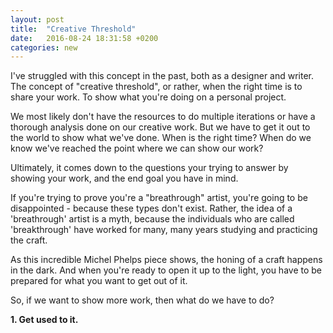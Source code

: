 ```yaml
---
layout: post
title:  "Creative Threshold"
date:   2016-08-24 18:31:58 +0200
categories: new
---
```


I've struggled with this concept in the past, both as a designer and writer. The concept of "creative threshold", or rather, when the right time is to share your work. To show what you're doing on a personal project.

We most likely don't have the resources to do multiple iterations or have a thorough analysis done on our creative work. But we have to get it out to the world to show what we've done. When is the right time? When do we know we've reached the point where we can show our work?

Ultimately, it comes down to the questions your trying to answer by showing your work, and the end goal you have in mind. 

If you're trying to prove you're a "breathrough" artist, you're going to be disappointed - because these types don't exist. Rather, the idea of a 'breathrough' artist is a myth, because the individuals who are called 'breakthrough' have worked for many, many years studying and practicing the craft.

As this incredible Michel Phelps piece shows, the honing of a craft happens in the dark. And when you're ready to open it up to the light, you have to be prepared for what you want to get out of it.

So, if we want to show more work, then what do we have to do?

**1. Get used to it.**
